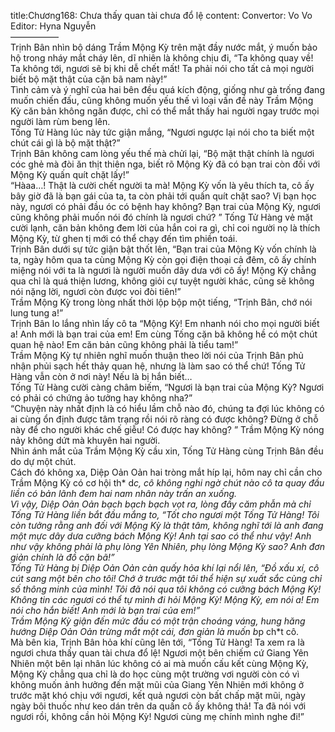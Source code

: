 title:Chương168: Chưa thấy quan tài chưa đổ lệ
content:
Convertor: Vo Vo<br>Editor: Hyna Nguyễn<br>—————–<br>Trịnh Bân nhìn bộ dáng Trầm Mộng Kỳ trên mặt đầy nước mắt, ý muốn bảo hộ trong nháy mắt cháy lên, dĩ nhiên là không chịu đi, “Ta không quay về! Ta không tới, ngươi sẽ bị khi dễ chết mất! Ta phải nói cho tất cả mọi người biết bộ mặt thật của cặn bã nam này!”<br>Tình cảm và ý nghĩ của hai bên đều quá kích động, giống như gà trống đang muốn chiến đấu, cũng không muốn yếu thế vì loại vấn đề này Trầm Mộng Kỳ căn bản không ngăn được, chỉ có thể mắt thấy hai người ngay trước mọi người làm rùm beng lên.<br>Tống Tử Hàng lúc này tức giận mắng, “Ngươi ngược lại nói cho ta biết một chút cái gì là bộ mặt thật?”<br>Trịnh Bân không cam lòng yếu thế mà chửi lại, “Bộ mặt thật chính là ngươi cóc ghẻ mà đòi ăn thịt thiên nga, biết rõ Mộng Kỳ đã có bạn trai còn đối với Mộng Kỳ quấn quít chặt lấy!”<br>“Hàaa…! Thật là cười chết người ta mà! Mộng Kỳ vốn là yêu thích ta, cô ấy bây giờ đã là bạn gái của ta, ta còn phải tới quấn quít chặt sao? Vị bạn học này, ngươi có phải đầu óc có bệnh hay không? Bạn trai của Mộng Kỳ, ngươi cũng không phải muốn nói đó chính là ngươi chứ? ” Tống Tử Hàng vẻ mặt cười lạnh, căn bản không đem lời của hắn coi ra gì, chỉ coi người nọ là thích Mộng Kỳ, từ ghen tị mới có thể chạy đến tìm phiền toái.<br>Trịnh Bân dưới sự tức giận bật thốt lên, “Bạn trai của Mộng Kỳ vốn chính là ta, ngày hôm qua ta cùng Mộng Kỳ còn gọi điện thoại cả đêm, cô ấy chính miệng nói với ta là ngươi là người muốn dây dưa với cô ấy! Mộng Kỳ chẳng qua chỉ là quá thiện lương, không giỏi cự tuyệt người khác, cũng sẽ không nói nặng lời, ngươi còn được voi đòi tiên!”<br>Trầm Mộng Kỳ trong lòng nhất thời lộp bộp một tiếng, “Trịnh Bân, chớ nói lung tung a!”<br>Trịnh Bân lo lắng nhìn lấy cô ta “Mộng Kỳ! Em nhanh nói cho mọi người biết a! Anh mới là bạn trai của em! Em cùng Tống cặn bã không hề có một chút quan hệ nào! Em căn bản cũng không phải là tiểu tam!”<br>Trầm Mộng Kỳ tự nhiên nghĩ muốn thuận theo lời nói của Trịnh Bân phủ nhận phủi sạch hết thảy quan hệ, nhưng là làm sao có thể chứ! Tống Tử Hàng vẫn còn ở nơi này! Nếu là bị hắn biết…<br>Tống Tử Hàng cười càng châm biếm, “Ngươi là bạn trai của Mộng Kỳ? Ngươi có phải có chứng ảo tưởng hay không nha?”<br>“Chuyện này nhất định là có hiểu lầm chỗ nào đó, chúng ta đợi lúc không có ai cùng ổn định được tâm trạng rồi nói rõ ràng có được không? Đừng ở chỗ này để cho người khác chế giễu! Có được hay không? ” Trầm Mộng Kỳ nóng nảy không dứt mà khuyên hai người.<br>Nhìn ánh mắt của Trầm Mộng Kỳ cầu xin, Tống Tử Hàng cùng Trịnh Bân đều do dự một chút.<br>Cách đó không xa, Diệp Oản Oản hai tròng mắt híp lại, hôm nay chỉ cần cho Trầm Mộng Kỳ có cơ hội th* d*c, cô không nghi ngờ chút nào cô ta quay đầu liền có bản lãnh đem hai nam nhân này trấn an xuống.<br>Vì vậy, Diệp Oản Oản bạch bạch bạch vọt ra, lòng đầy căm phẫn mà chỉ Tống Tử Hàng liền bắt đầu mắng to, “Tốt cho ngươi một Tống Tử Hàng! Tôi còn tưởng rằng anh đối với Mộng Kỳ là thật tâm, không nghĩ tới là anh đang một mực dây dưa cưỡng bách Mộng Kỳ! Anh tại sao có thể như vậy! Anh như vậy không phải là phụ lòng Yên Nhiên, phụ lòng Mộng Kỳ sao? Anh đơn giản chính là đồ cặn bã!”<br>Tống Tử Hàng bị Diệp Oản Oản càn quấy hỏa khí lại nổi lên, “Đồ xấu xí, cô cút sang một bên cho tôi! Chớ ở trước mặt tôi thể hiện sự xuất sắc cùng chỉ số thông minh của mình! Tôi đã nói qua tôi không có cưỡng bách Mộng Kỳ! Không tin các ngươi có thể tự mình đi hỏi Mộng Kỳ! Mộng Kỳ, em nói a! Em nói cho hắn biết! Anh mới là bạn trai của em!”<br>Trầm Mộng Kỳ giận đến mức đầu có một trận choáng váng, hung hăng hướng Diệp Oản Oản trừng mắt một cái, đơn giản là muốn b*p ch*t cô.<br>Mà bên kia, Trịnh Bân hỏa khí cũng lên tới, “Tống Tử Hàng! Ta xem ra là ngươi chưa thấy quan tài chưa đổ lệ! Ngươi một bên chiếm cứ Giang Yên Nhiên một bên lại nhân lúc không có ai mà muốn cấu kết cùng Mộng Kỳ, Mộng Kỳ chẳng qua chỉ là do học cùng một trường vơi người còn có vì không muốn ảnh hưởng đến mặt mũi của Giang Yên Nhiên mới không ở trước mặt khó chịu với ngươi, kết quả ngươi còn bất chấp mặt mũi, ngày ngày bôi thuốc như keo dán trên da quấn cô ấy không thả! Ta đã nói với ngươi rồi, không cần hỏi Mộng Kỳ! Ngươi cùng mẹ chính mình nghe đi!”